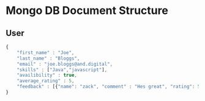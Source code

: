 # Mongo DB Document Structure

## User

```js
{
    "first_name" : "Joe",
    "last_name" : "Bloggs",
    "email" : "joe.bloggs@and.digital",
    "skills" : ["Java","javascript"],
    "availibility" : true,
    "average_rating" : 5,
    "feedback" : [{"name": "zack", "comment" : "Hes great", "rating": 5}]
}
```

## 